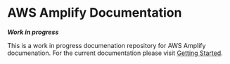# AWS Amplify Documentation

***Work in progress***

This is a work in progress documenation repository for AWS Amplify documenation. For the current documentation please visit [Getting Started](https://aws-amplify.github.io/).